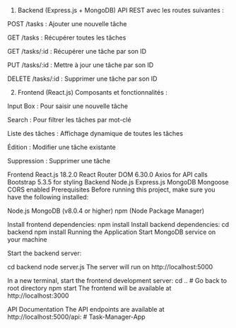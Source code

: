 
1. Backend (Express.js + MongoDB)
API REST avec les routes suivantes :

POST /tasks : Ajouter une nouvelle tâche

GET /tasks : Récupérer toutes les tâches

GET /tasks/:id : Récupérer une tâche par son ID

PUT /tasks/:id : Mettre à jour une tâche par son ID

DELETE /tasks/:id : Supprimer une tâche par son ID

2. Frontend (React.js)
Composants et fonctionnalités :

Input Box : Pour saisir une nouvelle tâche

Search : Pour filtrer les tâches par mot-clé

Liste des tâches : Affichage dynamique de toutes les tâches

Édition : Modifier une tâche existante

Suppression : Supprimer une tâche


Frontend
React.js 18.2.0
React Router DOM 6.30.0
Axios for API calls
Bootstrap 5.3.5 for styling
Backend
Node.js
Express.js
MongoDB
Mongoose
CORS enabled
Prerequisites
Before running this project, make sure you have the following installed:

Node.js
MongoDB (v8.0.4 or higher)
npm (Node Package Manager)



Install frontend dependencies:
npm install
Install backend dependencies:
cd backend
npm install
Running the Application
Start MongoDB service on your machine

Start the backend server:

cd backend
node server.js
The server will run on http://localhost:5000

In a new terminal, start the frontend development server:
cd ..  # Go back to root directory
npm start
The frontend will be available at http://localhost:3000

API Documentation
The API endpoints are available at http://localhost:5000/api:
#   T a s k - M a n a g e r - A p p  
 